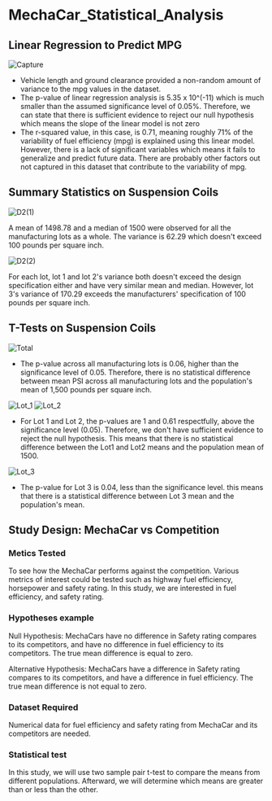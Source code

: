 # MechaCar_Statistical_Analysis

## Linear Regression to Predict MPG

![Capture](https://user-images.githubusercontent.com/84931545/135909213-78b5f8d8-660e-41a1-a56a-a7a5dfedc542.PNG)

- Vehicle length and ground clearance provided a non-random amount of variance to the mpg values in the dataset.
- The p-value of linear regression analysis is 5.35 x 10^(-11) which is much smaller than the assumed significance level of 0.05%. Therefore, we can state that there is sufficient evidence to reject our null hypothesis which means the slope of the linear model is not zero
- The r-squared value, in this case, is 0.71, meaning roughly 71% of the variability of fuel efficiency (mpg) is explained using this linear model. However, there is a lack of significant variables which means it fails to generalize and predict future data. There are probably other factors out not captured in this dataset that contribute to the variability of mpg. 

## Summary Statistics on Suspension Coils

![D2(1)](https://user-images.githubusercontent.com/84931545/135909283-113b1ba4-4407-4e31-9430-18cbf6c51892.PNG)

A mean of 1498.78 and a median of 1500 were observed for all the manufacturing lots as a whole. The variance is 62.29 which doesn't exceed 100 pounds per square inch. 

![D2(2)](https://user-images.githubusercontent.com/84931545/135909313-89c1111c-cb54-4ff0-b1ce-5c7b1ac1e8e4.PNG)

For each lot, lot 1 and lot 2's variance both doesn't exceed the design specification either and have very similar mean and median. However, lot 3's variance of 170.29 exceeds the manufacturers' specification of 100 pounds per square inch. 

## T-Tests on Suspension Coils

![Total](https://user-images.githubusercontent.com/84931545/135909391-5296dcb5-70b7-42cf-9990-9a102dcfc71a.PNG)

- The p-value across all manufacturing lots is 0.06, higher than the significance level of 0.05. Therefore, there is no statistical difference between mean PSI across all manufacturing lots and the population's mean of 1,500 pounds per square inch.


![Lot_1](https://user-images.githubusercontent.com/84931545/135909355-f7022eb0-fee2-4047-b4d3-077055a7a92a.PNG)
![Lot_2](https://user-images.githubusercontent.com/84931545/135909362-d01d60b4-899b-4aae-899e-da594f8c7986.PNG)

- For Lot 1 and Lot 2, the p-values are 1 and 0.61 respectfully, above the significance level (0.05). Therefore, we don't have sufficient evidence to reject the null hypothesis. This means that there is no statistical difference between the Lot1 and Lot2 means and the population mean of 1500. 


![Lot_3](https://user-images.githubusercontent.com/84931545/135909338-1c0c4474-ea44-47f2-a429-cb79fd7cdaf4.PNG)

- The p-value for Lot 3 is 0.04, less than the significance level. this means that there is a statistical difference between Lot 3 mean and the population's mean. 


## Study Design: MechaCar vs Competition

### Metics Tested

To see how the MechaCar performs against the competition. Various metrics of interest could be tested such as highway fuel efficiency, horsepower and safety rating. In this study, we are interested in fuel efficiency, and safety rating. 

### Hypotheses example

Null Hypothesis: MechaCars have no difference in Safety rating compares to its competitors, and have no difference in fuel efficiency to its competitors. The true mean difference is equal to zero.

Alternative Hypothesis: MechaCars have a difference in Safety rating compares to its competitors, and have a difference in fuel efficiency. The true mean difference is not equal to zero.

### Dataset Required

Numerical data for fuel efficiency and safety rating from MechaCar and its competitors are needed. 

### Statistical test

In this study, we will use two sample pair t-test to compare the means from different populations. Afterward, we will determine which means are greater than or less than the other.

